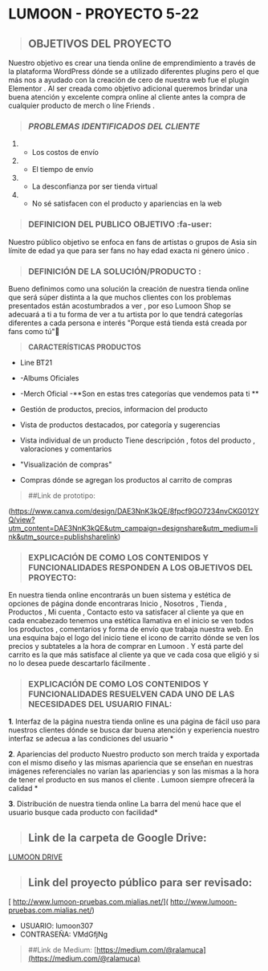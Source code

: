 #  LUMOON - PROYECTO 5-22


> ##  OBJETIVOS DEL PROYECTO 
Nuestro objetivo es crear una tienda online de emprendimiento a través de la plataforma WordPress dónde se a utilizado diferentes plugins pero el que más nos a ayudado con la creación de cero de nuestra web fue el plugin Elementor . Al ser creada como objetivo adicional queremos brindar una buena atención y excelente compra online al cliente antes la compra de cualquier producto  de merch o líne Friends .


>###  *PROBLEMAS IDENTIFICADOS DEL CLIENTE* 
1. - Los costos de envío
1. - El tiempo de envío
1. - La desconfianza por ser tienda virtual
1. - No sé satisfacen con el producto y apariencias en la web 

>### DEFINICION DEL PUBLICO OBJETIVO   :fa-user:
Nuestro público objetivo  se enfoca en fans de artistas o grupos de Asia sin límite de edad ya que para ser fans no hay edad exacta ni género único .

>### DEFINICIÓN DE LA SOLUCIÓN/PRODUCTO :
Bueno definimos como una solución la creación de nuestra tienda online que será súper distinta a la que muchos clientes con los problemas presentados están acostumbrados a ver , por eso Lumoon Shop se adecuará a ti a tu forma de ver a tu artista por lo que tendrá categorías diferentes a cada persona e interés "Porque está tienda está creada por fans como tú":heart_decoration:

>**CARACTERÍSTICAS PRODUCTOS**
- Line BT21
- -Albums Oficiales
- -Merch Oficial 
-**Son en estas tres categorías que vendemos pata ti ** 
- Gestión de productos, precios, informacion del producto

- Vista de productos destacados, por categoría y sugerencias

- Vista individual de un producto Tiene descripción , fotos del producto , valoraciones y comentarios 

- "Visualización de compras"
- Compras dónde se agregan los productos al carrito de compras

>##Link de prototipo:

(https://www.canva.com/design/DAE3NnK3kQE/8fpcf9GO7234nvCKG012YQ/view?utm_content=DAE3NnK3kQE&utm_campaign=designshare&utm_medium=link&utm_source=publishsharelink)
>### EXPLICACIÓN DE COMO LOS CONTENIDOS Y FUNCIONALIDADES RESPONDEN A LOS OBJETIVOS DEL PROYECTO: 

En nuestra tienda online encontrarás un buen  sistema y estética de opciones de página donde encontraras Inicio , Nosotros , Tienda , Productos , Mi cuenta , Contacto esto va satisfacer al cliente ya que en cada encabezado tenemos una estética llamativa en el inicio se ven todos los productos , comentarios y forma de envío que trabaja nuestra web. En una esquina bajo el logo del inicio tiene el icono de carrito dónde se ven los precios y subtateles a la hora de comprar en Lumoon . Y está parte del carrito es la que más satisface al cliente ya que ve cada cosa que eligió y si no lo desea puede descartarlo fácilmente .
>### EXPLICACIÓN DE COMO LOS CONTENIDOS Y FUNCIONALIDADES RESUELVEN CADA UNO DE LAS NECESIDADES DEL USUARIO FINAL: 

 **1**. Interfaz de la página nuestra tienda online es una página de fácil uso para nuestros clientes dónde se busca dar buena atención y experiencia nuestro interfaz se adecua a las condiciones del usuario *
 
  **2**. Apariencias del producto
Nuestro producto son merch traída y exportada  con el mismo diseño y las mismas apariencia que se enseñan en nuestras imágenes referenciales no varían las apariencias y son las mismas a la hora de tener el producto en sus manos el cliente . Lumoon siempre ofrecerá la calidad *

**3**. Distribución de nuestra tienda online 
La barra del menú hace que el usuario busque cada producto con facilidad*

>## Link de la carpeta de Google Drive:
[LUMOON DRIVE](https://drive.google.com/drive/folders/1JuRIaJaidi8_QTn_UokrxX7FMiEuaXDi?usp=sharing "LUMOON DRIVE")
>## Link del proyecto público para ser revisado:
[ http://www.lumoon-pruebas.com.mialias.net/]( http://www.lumoon-pruebas.com.mialias.net/) 
- USUARIO: lumoon307                
- CONTRASEÑA: VMdGfjNg
>##Link de Medium:
[https://medium.com/@ralamuca](https://medium.com/@ralamuca)
